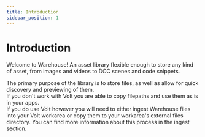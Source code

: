 ```yaml
---
title: Introduction
sidebar_position: 1
---
```


# Introduction
Welcome to Warehouse! An asset library flexible enough to store any kind of asset, from images and videos to DCC scenes and code snippets.


The primary purpose of the library is to store files, as well as allow for quick discovery and previewing of them.<br/>
If you don't work with Volt you are able to copy filepaths and use them as is in your apps.<br/>
If you do use Volt however you will need to either ingest Warehouse files into your Volt workarea or copy them to your workarea's external files directory. You can find more information about this process in the ingest section.
